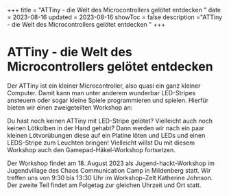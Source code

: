 +++
title = "ATTiny - die Welt des Microcontrollers gelötet entdecken "
date = 2023-08-16
updated = 2023-08-16
showToc = false
description ="ATTiny - die Welt des Microcontrollers gelötet entdecken "
+++

<script lang="ts">
    import Figure from "$lib/components/Figure.svelte";
</script>

# ATTiny - die Welt des Microcontrollers gelötet entdecken

Der ATTiny ist ein kleiner Microcontroller, also quasi ein ganz kleiner Computer. Damit kann man unter anderem wunderbar LED-Stripes ansteuern oder sogar kleine Spiele programmieren und spielen. Hierfür bieten wir einen zweigeteilten Workshop an:

Du hast noch keinen ATTiny mit LED-Stripe gelötet? Vielleicht auch noch keinen Lötkolben in der Hand gehabt? Dann werden wir nach ein paar kleinen Lötvorübungen diese auf ein Platine löten und LEDs und einen LEDS-Stripe zum Leuchten bringen! Vielleicht willst Du mit diesem Workshop auch den Gamepad-Häkel-Workshop fortsetzen.

Der Workshop findet am 18. August 2023 als Jugend-hackt-Workshop im Jugendvillage des Chaos Communication Camp in Mildenberg statt. Wir treffen uns von 9:30 bis 13:30 Uhr im Workshop-Zelt Katherine Johnson. Der zweite Teil findet am Folgetag zur gleichen Uhrzeit und Ort statt.
